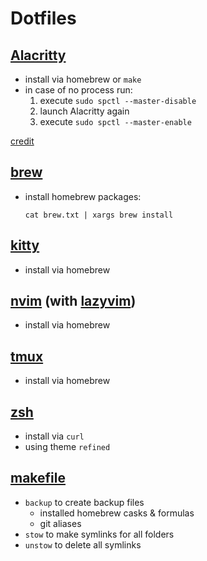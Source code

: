 # Dotfiles

## [Alacritty](https://alacritty.org)

- install via homebrew or `make`
- in case of no process run:
  1. execute `sudo spctl --master-disable`
  1. launch Alacritty again
  1. execute `sudo spctl --master-enable`

[credit](https://blog.chaitanyashahare.com/posts/11-how-to-install-alacritty-on-macos-ventura/)

## [brew](https://brew.sh)

- install homebrew packages:

  ```shell
  cat brew.txt | xargs brew install
  ```

## [kitty](https://sw.kovidgoyal.net/kitty/)

- install via homebrew

## [nvim](https://neovim.io) (with [lazyvim](https://www.lazyvim.org))

- install via homebrew

## [tmux](https://github.com/tmux/tmux/wiki)

- install via homebrew

## [zsh](https://ohmyz.sh)

- install via `curl`
- using theme `refined`

## [makefile](https://makefiletutorial.com/)

- `backup` to create backup files
  - installed homebrew casks & formulas
  - git aliases
- `stow` to make symlinks for all folders
- `unstow` to delete all symlinks
